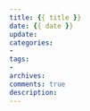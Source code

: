 ```yaml
---
title: {{ title }}
date: {{ date }}
update: 
categories:
- 
tags: 
- 
archives: 
comments: true
description: 
---
```

